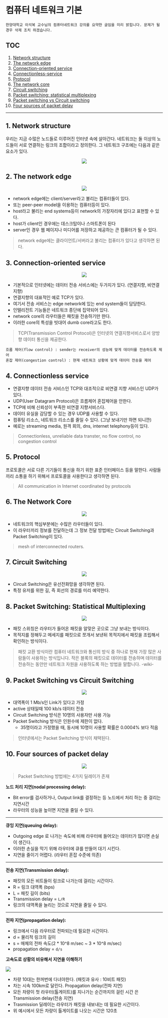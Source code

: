 # 컴퓨터 네트워크 기본

```
한양대학교 이석복 교수님의 컴퓨터네트워크 강의를 요약한 글임을 미리 밝힙니다. 문제가 될 경우 삭제 조치 하겠습니다.
```

## TOC

1. [Network structure](#1-Network-structure)
2. [The network edge](#2-the-network-edge)
3. [Connection-oriented service](#3-connection-oriented-service)
4. [Connectionless-service](#4-connectionless-service)
5. [Protocol](#5-protocol)
6. [The network core](#6-the-network-core)
7. [Circuit switching](#7-circuit-switching)
8. [Packet switching: statistical multiplexing](#8-packet-switching-statistical-multiplexing)
9. [Packet switching vs Circuit switching](#9-packet-switching-vs-circuit-switching)
10. [Four sources of packet delay](#10-four-sources-of-packet-delay)

---

## 1. Network structure

우리는 지금 수많은 노드들로 이루어진 인터넷 속에 살아간다. 네트워크는 둘 이상의 노드들이
서로 연결하는 링크의 조합이라고 정의한다. 그 네트워크 구조에는 다음과 같은 요소가 있다.

<p align ="center">
<img src="../resource/network_hanyang/a_closer_look_network.PNG">
</p>

## 2. The network edge

<p align ="center">
<img src="../resource/network_hanyang/the_network_edge.PNG">
</p>

- network edge에는 client/server라고 불리는 컴퓨터들이 있다.
- 또는 peer-peer model을 이용하는 컴퓨터등이 있다.
- host라고 불리는 end systems등이 network의 가장자리에 있다고 표현할 수 있다.
- host가 client인 경우에는 데스크탑이나 스마트폰이 된다
- server인 경우 웹 페이지나 미디어를 저장하고 제공하는 큰 컴퓨터가 될 수 있다.

> network edge에는 클라이언트/서버라고 불리는 컴퓨터가 있다고 생각하면 된다.

## 3. Connection-oriented service

<p align ="center">
<img src="../resource/network_hanyang/connection_oriented_service.PNG">
</p>

- 기본적으로 인터넷에는 데이터 전송 서비스에는 두가지가 있다. (연결지향, 비연결지향)
- 연결지향의 대표적인 예로 TCP가 있다.
- 여기서 전송 서비스는 edge network에 있는 end system들이 담당한다.
- 인텔리전트 기능들은 네트워크 종단에 집약되어 있다.
- network core의 라우터들은 패킷을 전송하기만 한다.
- 이러한 core의 특성을 빗대어 dumb core라고도 한다.

> TCP(Transmission Control Protocol)은 인터넷의 연결지향서비스로서 양방향 데이터 통신을 제공한다.

```
흐름 제어(flow control) : sender는 receiver의 성능에 맞게 데이터를 전송하도록 제어
혼잡 제어(congestion control) : 현재 네트워크 상황에 맞게 데이터 전송을 제어
```

## 4. Connectionless service

- 연결지향 데이터 전송 서비스인 TCP와 대조적으로 비연결 지향 서비스인 UDP가 있다.
- UDP(User Datagram Protocol)은 흐름제어 혼잡제어을 안한다.
- TCP에 비해 신뢰성이 부족한 비연결 지향서비스다.
- 데이터 유실을 감당할 수 있는 경우 UDP를 사용할 수 있다.
- 컴퓨팅 리소스, 네트워크 리소스를 줄일 수 있다. (그냥 보내기만 하면 되니깐)
- 예로는 streaming media, 원격 회의, dns, internet telephony등이 있다.

> Connectionless, unreliable data transter, no flow control, no congestion control

## 5. Protocol

프로토콜은 서로 다른 기기들이 통신을 하기 위한 표준 인터페이스 등을 말한다. 사람들 끼리 소통을 하기 위해서 프로토콜을 사용한다고 생각하면 된다.

> All communication in Internet coordinated by protocols

## 6. The Network Core

<p align ="center">
<img src="../resource/network_hanyang/network_core.PNG">
</p>

- 네트워크의 핵심부분에는 수많은 라우터들이 있다.
- 이 라우터끼리 정보를 전달하는데 그 정보 전달 방법에는 Circuit Switching과 Packet Switching이 있다.

> mesh of interconnected routers.

## 7. Circuit Switching

<p align ="center">
<img src="../resource/network_hanyang/circuit_switching.PNG">
</p>

- Circuit Switching은 유선전화망을 생각하면 된다.
- 특정 유저를 위한 길, 즉 회선의 경로를 미리 예약한다.

## 8. Packet Switching: Statistical Multiplexing

<p align ="center">
<img src="../resource/network_hanyang/packet_switching.PNG">
</p>

- 패킷 스위칭은 라우터가 들어온 패킷을 알맞은 곳으로 그냥 보내는 방식이다.
- 목적지를 정해두고 메세지를 패킷으로 쪼개서 보낸뒤 목적지에서 패킷을 조립해서 확인하는 방식이다.

> 패킷 교환 방식이란 컴퓨터 네트워크와 통신의 방식 중 하나로 현재 가장 많은 사람들이 사용하는 방식입니다. 작은 블록의 패킷으로 데이터를 전송하며 데이터를 전송하는 동안만 네트워크 자원을 사용하도록 하는 방법을 말합니다. -wiki-

## 9. Packet Switching vs Circuit Switching

<p align ="center">
<img src="../resource/network_hanyang/p_vs_c.PNG">
</p>

- 대역폭이 1 Mb/s인 Link가 있다고 가정
- active 상태일때 100 kb/s 데이터 전송
- Circuit Switching 방식은 10명의 사용자만 사용 가능
- Packet Switching 방식은 인원수에 제한이 없다.
  - 35명이라고 가정했을 때, 동시에 10명이 사용할 확률은 0.0004% 보다 적음

> 인터넷에서는 Packet Switching 방식이 채택된다.

## 10. Four sources of packet delay

<p align ="center">
<img src="../resource/network_hanyang/packet_delay.PNG">
</p>

> Packet Switching 방법에는 4가지 딜레이가 존재

**노드 처리 지연(nodal processing delay):**

- Bit error를 검사하거나, Output link를 결정하는 등 노드에서 처리 하는 중 걸리는 지연시간
- 라우터의 성능을 높이면 지연을 줄일 수 있다.

---

**큐잉 지연(queuing delay):**

- Outgoing edge 로 나가는 속도에 비해 라우터에 들어오는 데이터가 많다면 손실이 생긴다.
- 이러한 손실을 막기 위해 라우터에 큐를 만들어 대기 시킨다.
- 지연을 줄이기 어렵다. (라우터 혼잡 수준에 의존)

---

**전송 지연(Transmission delay):**

- 패킷의 모든 비트들이 링크로 나가는데 걸리는 시간이다.
- R = 링크 대역폭 (bps)
- L = 패킷 길이 (bits)
- Transmission delay = `L/R`
- 링크의 대역폭을 늘리는 것으로 지연을 줄일 수 있다.

---

**전파 지연(propagation delay):**

- 링크에서 다음 라우터로 전파되는데 필요한 시간이다.
- d = 물리적 링크의 길이
- s = 매체의 전파 속도(2 \* 10^8 m/sec ~ 3 \* 10^8 m/sec)
- propagation delay = `d/s`

**고속도로 상황의 비유해서 지연을 이해하기**

<p align ="cetner">
<img src="../resource/network_hanyang_basic_2/caraban.PNG"/>
</p>

- 차량 10대는 한꺼번에 다녀야한다. (패킷과 유사 : 10비트 패킷)
- 차는 시속 100km로 달린다. Propagation delay(전파 지연)
- 모든 차량이 첫 라우터(톨게이트)를 지나가는 순간까지의 걸린 시간
  은 Transmission delay(전송 지연)
- Trasmission 딜레이는 라우터가 패킷을 내보내는 데 필요한 시간이다.
- 위 예시에서 모든 차량이 톨게이트를 나오는 시간은 120초
